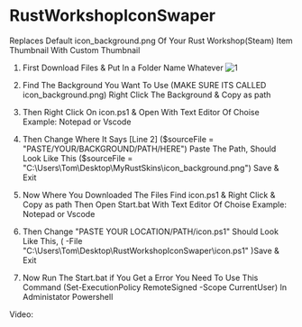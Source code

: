 # RustWorkshopIconSwaper

Replaces Default icon_background.png Of Your Rust Workshop(Steam) Item Thumbnail With Custom Thumbnail


1. First Download Files & Put In a Folder Name Whatever 
![1](https://github.com/user-attachments/assets/4161e3c7-5033-4044-bb98-66437fa2c980)

3. Find The Background You Want To Use (MAKE SURE ITS CALLED icon_background.png) Right Click The Background & Copy as path
4. Then Right Click On icon.ps1 & Open With Text Editor Of Choise Example: Notepad or Vscode
5. Then Change Where It Says [Line 2] ($sourceFile = "PASTE/YOUR/BACKGROUND/PATH/HERE") Paste The Path, Should Look Like This ($sourceFile = "C:\Users\Tom\Desktop\MyRustSkins\icon_background.png") Save & Exit
6. Now Where You Downloaded The Files Find icon.ps1 & Right Click & Copy as path Then Open Start.bat With Text Editor Of Choise Example: Notepad or Vscode
7. Then Change "PASTE YOUR LOCATION/PATH/icon.ps1" Should Look Like This, ( -File "C:\Users\Tom\Desktop\RustWorkshopIconSwaper\icon.ps1" )Save & Exit
8. Now Run The Start.bat if You Get a Error You Need To Use This Command (Set-ExecutionPolicy RemoteSigned -Scope CurrentUser) In Administator Powershell

Video:
